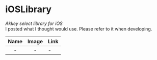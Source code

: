 # iOSLibrary
*Akkey select library for iOS*  
I posted what I thought would use. Please refer to it when developing.

| Name | Image | Link |
|:----------:|:----------:|:-------------|
| - | - | - |
